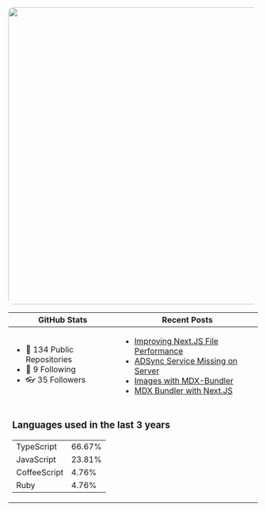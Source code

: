<div align="center">
  <a href="https://www.alaycock.co.uk">
    <img src="https://www.alaycock.co.uk/img/social/social.jpg" width="600" style="border-radius:10px;" />
  </a>
  <table border="0" cellspacing="0" cellpadding="0">
    <thead>
      <tr>
        <th>GitHub Stats</th>
        <th>Recent Posts</th>
      </tr>
    </thead>
    <tbody>
      <tr>
        <td>
          <!-- START STATS -->
<ul>
<li>📘 134 Public Repositories</li>
<li>👀 9 Following</li>
<li>👓 35 Followers</li>
</ul>
<!-- END STATS -->
        </td>
        <td>
          <!-- START SITE -->
<ul><li><a href="https://www.alaycock.co.uk/2021/06/improving-nextjs-file-performance">Improving Next.JS File Performance</a></li>
<li><a href="https://www.alaycock.co.uk/2021/06/adsync-missing">ADSync Service Missing on Server</a></li>
<li><a href="https://www.alaycock.co.uk/2021/04/images-with-mdx-bundler">Images with MDX-Bundler</a></li>
<li><a href="https://www.alaycock.co.uk/2021/03/mdx-bundler">MDX Bundler with Next.JS</a></li></ul>
<!-- END SITE -->
        </td>
      </tr>
      <tr>
        <td colspan="2">
        <!-- START LANGUAGES -->
<h3>Languages used in the last 3 years</h3>
<table>
<tbody>
<tr><td>TypeScript</td><td>66.67%</td></tr><tr><td>JavaScript</td><td>23.81%</td></tr><tr><td>CoffeeScript</td><td>4.76%</td></tr><tr><td>Ruby</td><td>4.76%</td></tr>
</tbody>
</table>
<!-- END LANGUAGES -->
        </td>
      </tr>
    </tbody>
  </table>
</div>

